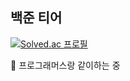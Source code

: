 ## 백준 티어
  [![Solved.ac
프로필](http://mazassumnida.wtf/api/generate_badge?boj=jhw07191)](https://solved.ac/jhw07191)

👊 프로그래머스랑 같이하는 중